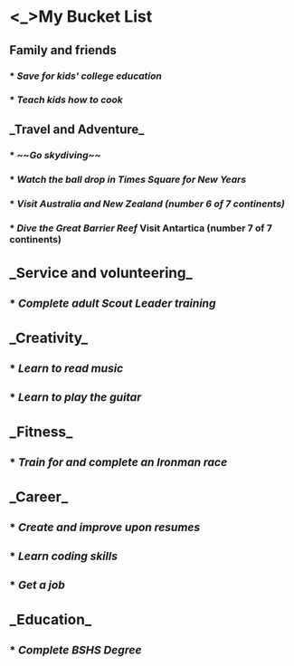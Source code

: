 <h1> <_>My Bucket List</_>

<h2> Family and friends
<h3>  * <i>Save for kids' college education</i>
<h3>  * <i>Teach kids how to cook</i>

<h2> _Travel and Adventure_
<h3>  * ~~<i>Go skydiving</i>~~
<h3>  * <i>Watch the ball drop in Times Square for New Years</i>
<h3>  * <i>Visit Australia and New Zealand (number 6 of 7 continents)</i>
<h3>  * <i>Dive the Great Barrier Reef</i>
<h3)  * <i>Visit Antartica (number 7 of 7 continents)</i>

<h2> _Service and volunteering_
<h3>  * <i>Complete adult Scout Leader training</i>

<h2> _Creativity_
<h3>  * <i>Learn to read music</i>
<h3>  * <i>Learn to play the guitar</i>

<h2> _Fitness_
<h3>  * <i>Train for and complete an Ironman race</i>

<h2> _Career_
<h3>  * <i>Create and improve upon resumes</i>
<h3>  * <i>Learn coding skills</i>
<h3>  * <i>Get a job</i>

<h2> _Education_
<h3>  * <i>Complete BSHS Degree</i>
